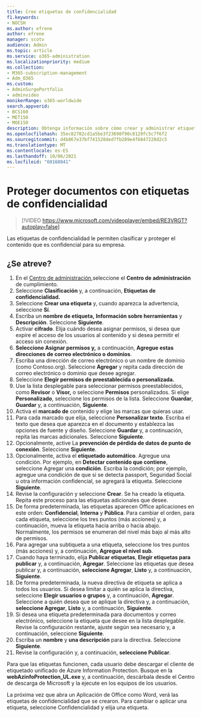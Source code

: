 ```yaml
---
title: Cree etiquetas de confidencialidad
f1.keywords:
- NOCSH
ms.author: efrene
author: efrene
manager: scotv
audience: Admin
ms.topic: article
ms.service: o365-administration
ms.localizationpriority: medium
ms.collection:
- M365-subscription-management
- Adm_O365
ms.custom:
- AdminSurgePortfolio
- adminvideo
monikerRange: o365-worldwide
search.appverid:
- BCS160
- MET150
- MOE150
description: Obtenga información sobre cómo crear y administrar etiquetas de confidencialidad.
ms.openlocfilehash: 35ec82702cd1a5be3f23698f90c8129fc5c7f6f2
ms.sourcegitcommit: d4b867e37bf741528ded7fb289e4f6847228d2c5
ms.translationtype: MT
ms.contentlocale: es-ES
ms.lasthandoff: 10/06/2021
ms.locfileid: "60160841"
---
```

# <a name="protect-documents-with-sensitivity-labels"></a>Proteger documentos con etiquetas de confidencialidad

> [!VIDEO https://www.microsoft.com/videoplayer/embed/RE3VRGT?autoplay=false]

Las etiquetas de confidencialidad le permiten clasificar y proteger el contenido que es confidencial para su empresa.

## <a name="try-it"></a>¿Se atreve?

1. En el [Centro de administración,](https://admin.microsoft.com)seleccione el **Centro de administración** de cumplimiento.
1. Seleccione **Clasificación** y, a continuación, **Etiquetas de confidencialidad.**
1. Seleccione **Crear una etiqueta** y, cuando aparezca la advertencia, seleccione **Sí**.
1. Escriba un **nombre de etiqueta,** **Información sobre herramientas** y **Descripción**. Seleccione **Siguiente**.
1. Activar **cifrado**. Elija cuándo desea asignar permisos, si desea que expire el acceso de los usuarios al contenido y si desea permitir el acceso sin conexión.
1. **Seleccione Asignar permisos y,** a continuación, **Agregue estas direcciones de correo electrónico o dominios**.
1. Escriba una dirección de correo electrónico o un nombre de dominio (como Contoso.org).  Seleccione **Agregar** y repita cada dirección de correo electrónico o dominio que desee agregar.
1. Seleccione **Elegir permisos de preestablecida o personalizada.**
1. Use la lista desplegable para seleccionar permisos preestablecidos, como **Revisor** o **Visor,** o seleccione **Permisos** personalizados. Si elige **Personalizado**, seleccione los permisos de la lista. Seleccione **Guardar**, **Guardar** y, a continuación, **Siguiente**.
1. Activa el **marcado de** contenido y elige las marcas que quieras usar.
1. Para cada marcado que elija, seleccione **Personalizar texto**. Escriba el texto que desea que aparezca en el documento y establezca las opciones de fuente y diseño. Seleccione **Guardar** y, a continuación, repita las marcas adicionales. Seleccione **Siguiente**.
1. Opcionalmente, active La **prevención de pérdida de datos de punto de conexión**. Seleccione **Siguiente**.
1. Opcionalmente, activa el **etiquetado automático**. Agregue una condición. Por ejemplo, en **Detectar contenido que contiene**, seleccione Agregar una **condición**. Escriba la condición; por ejemplo, agregue una condición de que si se detecta passport, Seguridad Social u otra información confidencial, se agregará la etiqueta. Seleccione **Siguiente**.
1. Revise la configuración y seleccione **Crear**. Se ha creado la etiqueta. Repita este proceso para las etiquetas adicionales que desee.
1. De forma predeterminada, las etiquetas aparecen Office aplicaciones en este orden: **Confidencial**, **Interna** y **Pública**. Para cambiar el orden, para cada etiqueta, seleccione los tres puntos (más acciones) y, a continuación, mueva la etiqueta hacia arriba o hacia abajo. Normalmente, los permisos se enumeran del nivel más bajo al más alto de permisos.
1. Para agregar una subtiqueta a una etiqueta, seleccione los tres puntos (más acciones) y, a continuación, **Agregue el nivel sub**.
1. Cuando haya terminado, elija **Publicar etiquetas**, **Elegir etiquetas para publicar** y, a continuación, **Agregar**. Seleccione las etiquetas que desea publicar y, a continuación, **seleccione Agregar**, **Listo** y, a continuación, **Siguiente**.
1. De forma predeterminada, la nueva directiva de etiqueta se aplica a todos los usuarios. Si desea limitar a quién se aplica la directiva, seleccione **Elegir usuarios o grupos** y, a continuación, **Agregar**. Seleccione a quién desea que se aplique la directiva y, a continuación, **seleccione Agregar**, **Listo** y, a continuación, **Siguiente**.
1. Si desea una etiqueta predeterminada para documentos y correo electrónico, seleccione la etiqueta que desee en la lista desplegable. Revise la configuración restante, ajuste según sea necesario y, a continuación, seleccione **Siguiente**.
1. Escriba un **nombre** y **una descripción** para la directiva. Seleccione **Siguiente**.
1. Revise la configuración y, a continuación, **seleccione Publicar**.

Para que las etiquetas funcionen, cada usuario debe descargar el cliente de etiquetado unificado de Azure Information Protection. Busque en la **webAzinfoProtection_UL.exe** y, a continuación, descárbala desde el Centro de descarga de Microsoft y la ejecute en los equipos de los usuarios.

La próxima vez que abra un Aplicación de Office como Word, verá las etiquetas de confidencialidad que se crearon. Para cambiar o aplicar una etiqueta, seleccione Confidencialidad y elija una etiqueta.

